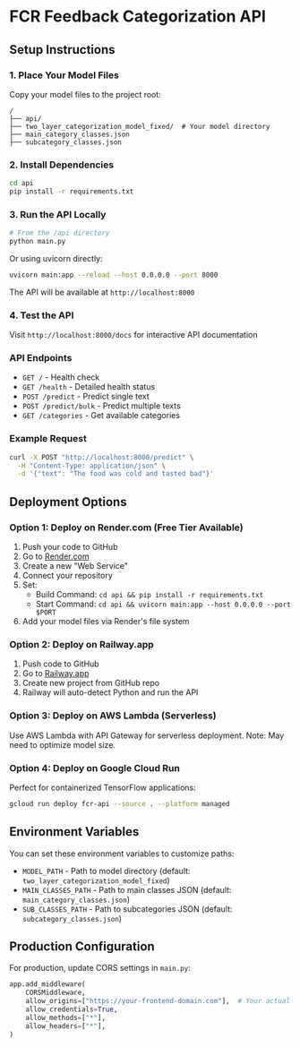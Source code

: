 # FCR Feedback Categorization API

## Setup Instructions

### 1. Place Your Model Files

Copy your model files to the project root:
```
/
├── api/
├── two_layer_categorization_model_fixed/  # Your model directory
├── main_category_classes.json
├── subcategory_classes.json
```

### 2. Install Dependencies

```bash
cd api
pip install -r requirements.txt
```

### 3. Run the API Locally

```bash
# From the /api directory
python main.py
```

Or using uvicorn directly:
```bash
uvicorn main:app --reload --host 0.0.0.0 --port 8000
```

The API will be available at `http://localhost:8000`

### 4. Test the API

Visit `http://localhost:8000/docs` for interactive API documentation

### API Endpoints

- `GET /` - Health check
- `GET /health` - Detailed health status
- `POST /predict` - Predict single text
- `POST /predict/bulk` - Predict multiple texts
- `GET /categories` - Get available categories

### Example Request

```bash
curl -X POST "http://localhost:8000/predict" \
  -H "Content-Type: application/json" \
  -d '{"text": "The food was cold and tasted bad"}'
```

## Deployment Options

### Option 1: Deploy on Render.com (Free Tier Available)

1. Push your code to GitHub
2. Go to [Render.com](https://render.com)
3. Create a new "Web Service"
4. Connect your repository
5. Set:
   - Build Command: `cd api && pip install -r requirements.txt`
   - Start Command: `cd api && uvicorn main:app --host 0.0.0.0 --port $PORT`
6. Add your model files via Render's file system

### Option 2: Deploy on Railway.app

1. Push code to GitHub
2. Go to [Railway.app](https://railway.app)
3. Create new project from GitHub repo
4. Railway will auto-detect Python and run the API

### Option 3: Deploy on AWS Lambda (Serverless)

Use AWS Lambda with API Gateway for serverless deployment. Note: May need to optimize model size.

### Option 4: Deploy on Google Cloud Run

Perfect for containerized TensorFlow applications:
```bash
gcloud run deploy fcr-api --source . --platform managed
```

## Environment Variables

You can set these environment variables to customize paths:

- `MODEL_PATH` - Path to model directory (default: `two_layer_categorization_model_fixed`)
- `MAIN_CLASSES_PATH` - Path to main classes JSON (default: `main_category_classes.json`)
- `SUB_CLASSES_PATH` - Path to subcategories JSON (default: `subcategory_classes.json`)

## Production Configuration

For production, update CORS settings in `main.py`:

```python
app.add_middleware(
    CORSMiddleware,
    allow_origins=["https://your-frontend-domain.com"],  # Your actual domain
    allow_credentials=True,
    allow_methods=["*"],
    allow_headers=["*"],
)
```
